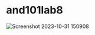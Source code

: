 # and101lab8
![Screenshot 2023-10-31 150908](https://github.com/psbrar2002/and101lab8/assets/96799357/a95ac045-189d-4b6d-9ae8-a8b1f96baf6f)
